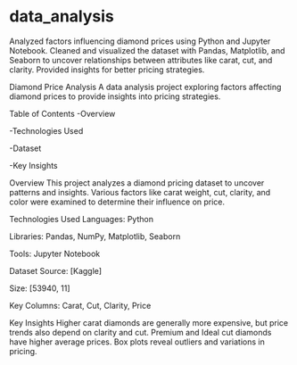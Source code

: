 # data_analysis
Analyzed factors influencing diamond prices using Python and Jupyter Notebook. Cleaned and visualized the dataset with Pandas, Matplotlib, and Seaborn to uncover relationships between attributes like carat, cut, and clarity. Provided insights for better pricing strategies.

Diamond Price Analysis
A data analysis project exploring factors affecting diamond prices to provide insights into pricing strategies.

Table of Contents
-Overview

-Technologies Used

-Dataset

-Key Insights

Overview
This project analyzes a diamond pricing dataset to uncover patterns and insights. Various factors like carat weight, cut, clarity, and color were examined to determine their influence on price.

Technologies Used
Languages: Python

Libraries: Pandas, NumPy, Matplotlib, Seaborn

Tools: Jupyter Notebook

Dataset
Source: [Kaggle]

Size: [53940, 11]

Key Columns:
Carat, Cut, Clarity, Price

Key Insights
Higher carat diamonds are generally more expensive, but price trends also depend on clarity and cut. Premium and Ideal cut diamonds have higher average prices. Box plots reveal outliers and variations in pricing.
